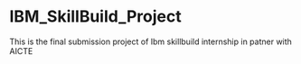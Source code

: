 # IBM_SkillBuild_Project
This is the final submission project of Ibm skillbuild internship in patner with AICTE
